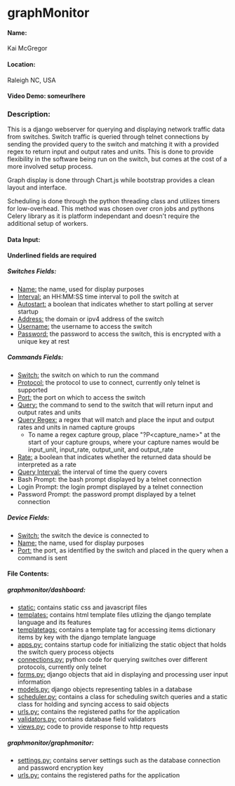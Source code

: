 # graphMonitor
#### Name:
Kai McGregor
#### Location:
Raleigh NC, USA

#### Video Demo: someurlhere
### Description:
This is a django webserver for querying and displaying network traffic data from switches. Switch traffic is queried through telnet connections by sending the provided query to the switch and matching it with a provided regex to return input and output rates and units.
This is done to provide flexibility in the software being run on the switch, but comes at the cost of a more involved setup process.

Graph display is done through Chart.js while bootstrap provides a clean layout and interface.

Scheduling is done through the python threading class and utilizes timers for low-overhead. This method was chosen over cron jobs and pythons Celery library as it is platform independant and doesn't require the additional setup of workers.

#### Data Input:
**Underlined fields are required**

##### Switches Fields:
- <ins>Name:</ins> the name, used for display purposes
- <ins>Interval:</ins> an HH:MM:SS time interval to poll the switch at
- <ins>Autostart:</ins> a boolean that indicates whether to start polling at server startup
- <ins>Address:</ins> the domain or ipv4 address of the switch
- <ins>Username:</ins> the username to access the switch
- <ins>Password:</ins> the password to access the switch, this is encrypted with a unique key at rest

##### Commands Fields:
- <ins>Switch:</ins> the switch on which to run the command
- <ins>Protocol:</ins> the protocol to use to connect, currently only telnet is supported
- <ins>Port:</ins> the port on which to access the switch
- <ins>Query:</ins> the command to send to the switch that will return input and output rates and units
- <ins>Query Regex:</ins> a regex that will match and place the input and output rates and units in named capture groups
    - To name a regex capture group, place "?P<capture_name>" at the start of your capture groups, where your capture names would be input_unit, input_rate, output_unit, and output_rate
- <ins>Rate:</ins> a boolean that indicates whether the returned data should be interpreted as a rate
- <ins>Query Interval:</ins> the interval of time the query covers
- Bash Prompt: the bash prompt displayed by a telnet connection
- Login Prompt: the login prompt displayed by a telnet connection
- Password Prompt: the password prompt displayed by a telnet connection

##### Device Fields:
- <ins>Switch:</ins> the switch the device is connected to
- <ins>Name:</ins> the name, used for display purposes
- <ins>Port:</ins> the port, as identified by the switch and placed in the query when a command is sent

#### File Contents:
##### graphmonitor/dashboard:
- [static:](graphmonitor/dashboard/static) contains static css and javascript files
- [templates:](graphmonitor/dashboard/templates) contains html template files utlizing the django template language and its features
- [templatetags:](graphmonitor/dashboard/templatetags) contains a template tag for accessing items dictionary items by key with the django template language
- [apps.py:](graphmonitor/dashboard/apps.py) contains startup code for initializing the static object that holds the switch query process objects
- [connections.py:](graphmonitor/dashboard/connections.py) python code for querying switches over different protocols, currently only telnet
- [forms.py:](graphmonitor/dashboard/forms.py) django objects that aid in displaying and processing user input information
- [models.py:](graphmonitor/dashboard/models.py) django objects representing tables in a database
- [scheduler.py:](graphmonitor/dashboard/scheduler.py) contains a class for scheduling switch queries and a static class for holding and syncing access to said objects
- [urls.py:](graphmonitor/dashboard/urls.py) contains the registered paths for the application
- [validators.py:](graphmonitor/dashboard/validators.py) contains database field validators
- [views.py:](graphmonitor/dashboard/views.py) code to provide response to http requests

##### graphmonitor/graphmonitor:
- [settings.py:](graphmonitor/graphmonitor/settings.py) contains server settings such as the database connection and password encryption key
- [urls.py:](graphmonitor/graphmonitor/urls.py) contains the registered paths for the application
